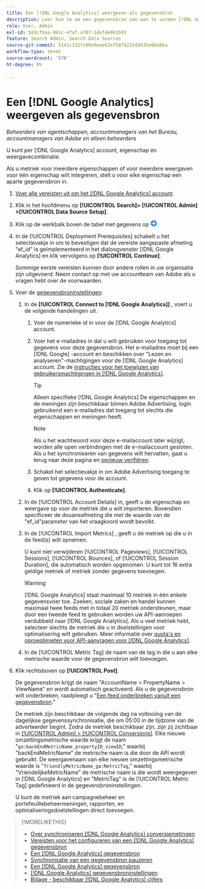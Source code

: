 ```yaml
---
title: Een [!DNL Google Analytics] weergeven als gegevensbron
description: Leer hoe te om een gegevensbron van een te vormen [!DNL Google Analytics] weergeven.
role: User, Admin
exl-id: 583cf9aa-861c-4faf-a707-1def4e983b93
feature: Search Admin, Search Data Sources
source-git-commit: 5141c332fc00e9eae62ef507d215dd435e86e8ba
workflow-type: tm+mt
source-wordcount: '576'
ht-degree: 0%

---
```


# Een [!DNL Google Analytics] weergeven als gegevensbron

*Beheerders van agentschappen, accountmanagers van het Bureau, accountmanagers van Adobe en alleen beheerders*

U kunt per [!DNL Google Analytics] account, eigenschap en weergavecombinatie.

Als u metriek voor meerdere eigenschappen of voor meerdere weergaven voor één eigenschap wilt integreren, stelt u voor elke eigenschap een aparte gegevensbron in.

1. [Voer alle vereisten uit om het [!DNL Google Analytics] account](data-source-prerequisites.md).

1. Klik in het hoofdmenu op **[!UICONTROL Search]> [!UICONTROL Admin] >[!UICONTROL Data Source Setup]**.

1. Klik op de werkbalk boven de tabel met gegevens op ![Maken](/help/search-social-commerce/assets/add.png "Maken").

1. In de [!UICONTROL Deployment Prerequisites] schakelt u het selectievakje in om te bevestigen dat de vereiste aangepaste afmeting &quot;ef_id&quot; is geïmplementeerd in het dialoogvenster [!DNL Google Analytics] en klik vervolgens op **[!UICONTROL Continue]**.

   Sommige eerste vereisten kunnen door andere rollen in uw organisatie zijn uitgevoerd. Neem contact op met uw accountteam van Adobe als u vragen hebt over de voorwaarden.

1. Voer de [gegevensbroninstellingen](data-source-settings.md):

   1. In de **[!UICONTROL Connect to [!DNL Google Analytics]]** , voert u de volgende handelingen uit.

      1. Voer de numerieke id in voor de [!DNL Google Analytics] account.

      1. Voer het e-mailadres in dat u wilt gebruiken voor toegang tot gegevens voor deze gegevensbron. Het e-mailadres moet bij een [!DNL Google] -account en beschikken over &quot;Lezen en analyseren&quot;-machtigingen voor de [!DNL Google Analytics] account. Zie de [instructies voor het toewijzen van gebruikersmachtigingen in [!DNL Google Analytics]](https://support.google.com/analytics/answer/9305587).

         >[!TIP]
         >
         >Alleen specifieke [!DNL Google Analytics] De eigenschappen en de meningen zijn beschikbaar binnen Adobe Advertising, login gebruikend een e-mailadres dat toegang tot slechts die eigenschappen en meningen heeft.

         >[!NOTE]
         >
         >Als u het wachtwoord voor deze e-mailaccount later wijzigt, worden alle open verbindingen met de e-mailaccount gesloten. Als u het synchroniseren van gegevens wilt hervatten, gaat u terug naar deze pagina en [opnieuw verifiëren](data-source-reauthenticate.md).

      1. Schakel het selectievakje in om Adobe Advertising toegang te geven tot gegevens voor de account.

      1. Klik op **[!UICONTROL Authenticate]**.

   1. In de [!UICONTROL Account Details] in, geeft u de eigenschap en weergave op voor de metriek die u wilt importeren. Bovendien specificeer de douaneafmeting die met de waarde van de &quot;ef_id&quot;parameter van het vraagkoord wordt bevolkt.

   1. In de [!UICONTROL Import Metrics] , geeft u de metriek op die u in de feed(s) wilt opnemen.

      U kunt niet verwijderen [!UICONTROL Pageviews], [!UICONTROL Sessions], [!UICONTROL Bounces], of [!UICONTROL Session Duration], die automatisch worden opgenomen. U kunt tot 16 extra geldige metriek of metriek zonder gegevens toevoegen.

      >[!WARNING]
      >
      >[!DNL Google Analytics] staat maximaal 10 metriek in één enkele gegevensvoer toe. Zoeken, sociale zaken en handel kunnen maximaal twee feeds met in totaal 20 metriek ondersteunen, maar door een tweede feed te gebruiken worden uw API-aanroepen verdubbeld naar [!DNL Google Analytics]. Als u veel metriek hebt, selecteer slechts de metriek die u in doelstellingen voor optimalisering wilt gebruiken. Meer informatie over [quota&#39;s en oproeplimieten voor API-aanvragen voor [!DNL Google Analytics]](https://developers.google.com/analytics/devguides/reporting/core/v4/limits-quotas).

   1. In de [!UICONTROL Metric Tag] de naam van de tag in die u aan elke metrische waarde voor de gegevensbron wilt toevoegen.

1. Klik rechtsboven op **[!UICONTROL Post]**.

   De gegevensbron krijgt de naam &quot;AccountName > PropertyName > ViewName&quot; en wordt automatisch geactiveerd. Als u de gegevensbron wilt onderbreken, raadpleegt u &quot;[Een feed onderbreken vanuit een gegevensbron](data-source-pause.md).&quot;

   De metriek zijn beschikbaar de volgende dag na voltooiing van de dagelijkse gegevenssynchronisatie, die om 05:00 in de tijdzone van de adverteerder begint. Zodra de metriek beschikbaar zijn, zijn zij zichtbaar in [[!UICONTROL Admin] > [!UICONTROL Conversions]](/help/search-social-commerce/admin/conversion-metrics/conversion-metric-about.md). Elke nieuwe omzettingsmetrische waarde krijgt de naam &quot;`ga:backEndMetricName_propertyID_viewID`,&quot; waarbij &quot;backEndMetricName&quot; de metrische naam is die door de API wordt gebruikt. De weergavenaam van elke nieuwe omzettingsmetrische waarde is &quot;`friendlyMetricName_ga:MetricTag`,&quot; waarbij &quot;VriendelijkeMetricName&quot; de metrische naam is die wordt weergegeven in [!DNL Google Analytics] en &quot;MetricTag&quot; is de [!UICONTROL Metric Tag] gedefinieerd in de gegevensbroninstellingen.

   U kunt de metriek aan campagnebeheer en portefeuillebeheermeningen, rapporten, en optimaliseringsdoelstellingen direct toevoegen.

>[!MORELIKETHIS]
>
>* [Over synchroniseren [!DNL Google Analytics] conversiemetingen](data-source-about.md)
>* [Vereisten voor het configureren van een [!DNL Google Analytics] gegevensbron](data-source-prerequisites.md)
>* [Een [!DNL Google Analytics] gegevensbron](data-source-edit.md)
>* [Synchronisatie van een gegevensbron pauzeren](data-source-pause.md)
>* [Een [!DNL Google Analytics] gegevensbron](data-source-reauthenticate.md)
>* [[!DNL Google Analytics] gegevensbroninstellingen](data-source-settings.md)
>* [Bijlage - beschikbaar [!DNL Google Analytics] cijfers](data-source-ga-metrics.md)

